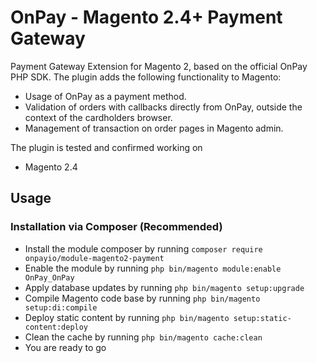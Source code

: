 # OnPay - Magento 2.4+ Payment Gateway

Payment Gateway Extension for Magento 2, based on the official OnPay PHP SDK. The plugin adds the following functionality to Magento:

-   Usage of OnPay as a payment method.
-   Validation of orders with callbacks directly from OnPay, outside the context of the cardholders browser.
-   Management of transaction on order pages in Magento admin.

The plugin is tested and confirmed working on

-   Magento 2.4

## Usage

### Installation via Composer (Recommended)

 - Install the module composer by running `composer require onpayio/module-magento2-payment`
 - Enable the module by running `php bin/magento module:enable OnPay_OnPay`
 - Apply database updates by running `php bin/magento setup:upgrade`
 - Compile Magento code base by running `php bin/magento setup:di:compile`
 - Deploy static content by running `php bin/magento setup:static-content:deploy`
 - Clean the cache by running `php bin/magento cache:clean`
 - You are ready to go
